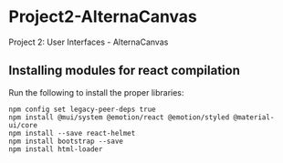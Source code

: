 # Project2-AlternaCanvas

Project 2: User Interfaces - AlternaCanvas

## Installing modules for react compilation

Run the following to install the proper libraries:

```
npm config set legacy-peer-deps true
npm install @mui/system @emotion/react @emotion/styled @material-ui/core
npm install --save react-helmet
npm install bootstrap --save
npm install html-loader
```
